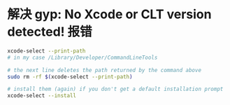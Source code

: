 # 解决 gyp: No Xcode or CLT version detected! 报错

```bash
xcode-select --print-path
# in my case /Library/Developer/CommandLineTools

# the next line deletes the path returned by the command above
sudo rm -rf $(xcode-select --print-path)

# install them (again) if you don't get a default installation prompt
xcode-select --install
```

